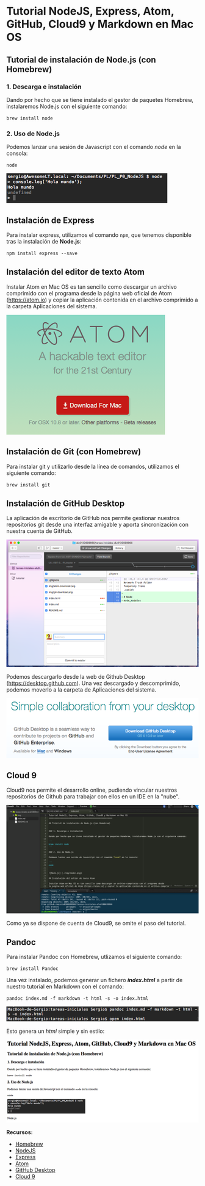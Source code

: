 Tutorial NodeJS, Express, Atom, GitHub, Cloud9 y Markdown en Mac OS
===================

## Tutorial de instalación de Node.js (con Homebrew)


### 1. Descarga e instalación

Dando por hecho que se tiene instalado el gestor de paquetes Homebrew, instalaremos Node.js con el siguiente comando:

```
brew install node
```

### 2. Uso de Node.js

Podemos lanzar una sesión de Javascript con el comando *node* en la consola:

```
node
```

![Node.js](./img/nodec.png)

## Instalación de Express

Para instalar express, utilizamos el comando `npm`, que tenemos disponible tras la instalación de **Node.js**:

```
npm install express --save
```

## Instalación del editor de texto Atom

Instalar Atom en Mac OS es tan sencillo como descargar un archivo comprimido con el programa desde
la página web oficial de Atom (https://atom.io) y copiar la aplicación contenida en el archivo comprimido
a la carpeta Aplicaciones del sistema.

![Atom](./img/atom-download.png)


## Instalación de Git (con Homebrew)

Para instalar git y utilizarlo desde la línea de comandos, utilizamos el siguiente comando:

```
brew install git
```

## Instalación de GitHub Desktop

La aplicación de escritorio de GitHub nos permite gestionar nuestros repositorios git desde una interfaz
amigable y aporta sincronización con nuestra cuenta de GitHub.

![Github Desktop](./img/gd.png)

Podemos descargarlo desde la web de Github Desktop (https://desktop.github.com). Una vez descargado y descomprimido,
podemos moverlo a la carpeta de Aplicaciones del sistema.

![Github Desktop download](./img/gd-download.png)

## Cloud 9

Cloud9 nos permite el desarrollo online, pudiendo vincular nuestros repositorios de Github para trabajar con ellos
en un IDE en la "nube".

![Cloud 9](./img/c9.png)

Como ya se dispone de cuenta de Cloud9, se omite el paso del tutorial.

## Pandoc

Para instalar Pandoc con Homebrew, utlizamos el siguiente comando:

```
brew install Pandoc
```

Una vez instalado, podemos generar un fichero ***index.html*** a partir de nuestro tutorial en Markdown con el comando:

```
pandoc index.md -f markdown -t html -s -o index.html
```

![Pandoc](./img/pandoc.png)

Esto genera un *html* simple y sin estilo:

![Pandoc HTML](./img/pandoc-html.png)



**Recursos:**

* [Homebrew](http://brew.sh)
* [NodeJS](https://nodejs.org)
* [Express](http://expressjs.com)
* [Atom](https://atom.io)
* [GitHub Desktop](https://desktop.github.com)
* [Cloud 9](https://c9.io)
